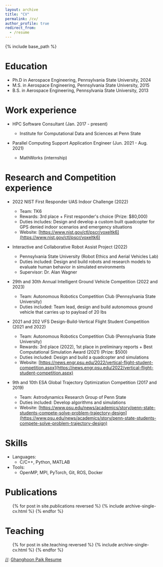 ```yaml
---
layout: archive
title: "CV"
permalink: /cv/
author_profile: true
redirect_from:
  - /resume
---
```


{% include base_path %}

Education
======
* Ph.D in Aerospace Engineering, Pennsylvania State University, 2024
* M.S. in Aerospace Engineering, Pennsylvania State University, 2015
* B.S. in Aerospace Engineering, Pennsylvania State University, 2013

Work experience
=====
* HPC Software Consultant (Jan. 2017 - present)
    * Institute for Computational Data and Sciences at Penn State

* Parallel Computing Support Application Engineer (Jun. 2021 - Aug. 2021)
    * MathWorks (internship)

Research and Competition experience
======
* 2022 NIST First Responder UAS Indoor Challenge (2022)
    * Team: TK6
    * Rewards: 3rd place + First responder's choice (Prize: $80,000)
    * Duties includes: Design and develop a custom built quadcopter for GPS denied indoor scenarios and emergency situations
    * Website: [https://www.nist.gov/ctl/pscr/voxeltk6](https://www.nist.gov/ctl/pscr/voxeltk6)

* Interactive and Collaborative Robot Assist Project (2022)
    * Pennsylvania State University (Robot Ethics and Aerial Vehicles Lab)
    * Duties included: Design and build robots and research models to evaluate human behavior in simulated environments
    * Supervisor: Dr. Alan Wagner

* 29th and 30th Annual Intelligent Ground Vehicle Competition (2022 and 2023)
    * Team: Autonomous Robotics Competition Club (Pennsylvania State University)
    * Duties included: Team lead, design and build autonomous ground vehicle that carries up to payload of 20 lbs

* 2021 and 202 VFS Design-Build-Vertical Flight Student Competition (2021 and 2022)
    * Team: Autonomous Robotics Competition Club (Pennsylvania State University)
    * Rewards: 3rd place (2022), 1st place in preliminary reports + Best Computational Simulation Award (2021) (Prize: $500)
    * Duties included: Design and build a quadcopter and simulations
    * Website: [https://news.engr.psu.edu/2022/vertical-flight-student-competition.aspx](https://news.engr.psu.edu/2022/vertical-flight-student-competition.aspx)

* 9th and 10th ESA Global Trajectory Optimization Competition (2017 and 2019)
    * Team: Astrodynamics Research Group of Penn State
    * Duties included: Develop algorithms and simulations
    * Website: [https://www.psu.edu/news/academics/story/penn-state-students-compete-solve-problem-trajectory-design](https://www.psu.edu/news/academics/story/penn-state-students-compete-solve-problem-trajectory-design)
  
Skills
======
* Languages:
    * C/C++, Python, MATLAB
* Tools:
    * OpenMP, MPI, PyTorch, Git, ROS, Docker

Publications
======
  <ul>{% for post in site.publications reversed %}
    {% include archive-single-cv.html %}
  {% endfor %}</ul>
  
Teaching
======
  <ul>{% for post in site.teaching reversed %}
    {% include archive-single-cv.html %}
  {% endfor %}</ul>
 
[//]: Resume
[//]: =====
[//]: [Ghanghoon Paik Resume](../files/Ghanghoon_Paik_resume.pdf)
